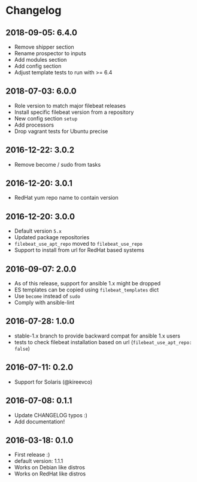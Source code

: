 # Changelog

## 2018-09-05: 6.4.0
  - Remove shipper section
  - Rename prospector to inputs
  - Add modules section
  - Add config section
  - Adjust template tests to run with >= 6.4

## 2018-07-03: 6.0.0
  - Role version to match major filebeat releases
  - Install specific filebeat version from a repository
  - New config section `setup`
  - Add processors
  - Drop vagrant tests for Ubuntu precise

## 2016-12-22: 3.0.2
  - Remove become / sudo from tasks

## 2016-12-20: 3.0.1
  - RedHat yum repo name to contain version

## 2016-12-20: 3.0.0
  - Default version `5.x`
  - Updated package repositories 
  - `filebeat_use_apt_repo` moved to `filebeat_use_repo`
  - Support to install from url for RedHat based systems

## 2016-09-07: 2.0.0
  - As of this release, support for ansible 1.x might be dropped
  - ES templates can be copied using `filebeat_templates` dict
  - Use `become` instead of `sudo`
  - Comply with ansible-lint

## 2016-07-28: 1.0.0
  - stable-1.x branch to provide backward compat for ansible 1.x users
  - tests to check filebeat installation based on url 
    (`filebeat_use_apt_repo: false`)

## 2016-07-11: 0.2.0
  - Support for Solaris (@kireevco)

## 2016-07-08: 0.1.1
  - Update CHANGELOG typos :)
  - Add documentation!

## 2016-03-18: 0.1.0

  - First release :)
  - default version: 1.1.1
  - Works on Debian like distros
  - Works on RedHat like distros

